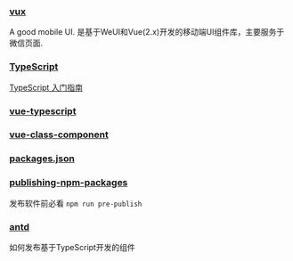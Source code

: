### [vux](https://vux.li/#/)
A good mobile UI. 是基于WeUI和Vue(2.x)开发的移动端UI组件库，主要服务于微信页面.

### [TypeScript](http://www.typescriptlang.org/)

[TypeScript 入门指南](https://cnodejs.org/topic/5954a747ff46b8a921c947af)

### [vue-typescript](https://cn.vuejs.org/v2/guide/typescript.html#声明-Vue-插件补充的类型)

### [vue-class-component](https://github.com/vuejs/vue-class-component#vue-class-component)

### [packages.json](https://yarn.bootcss.com/docs/package-json.html)
### [publishing-npm-packages](https://docs.npmjs.com/getting-started/publishing-npm-packages)

发布软件前必看
`npm run pre-publish`

### [antd](https://github.com/ant-design/ant-design/)

如何发布基于TypeScript开发的组件
